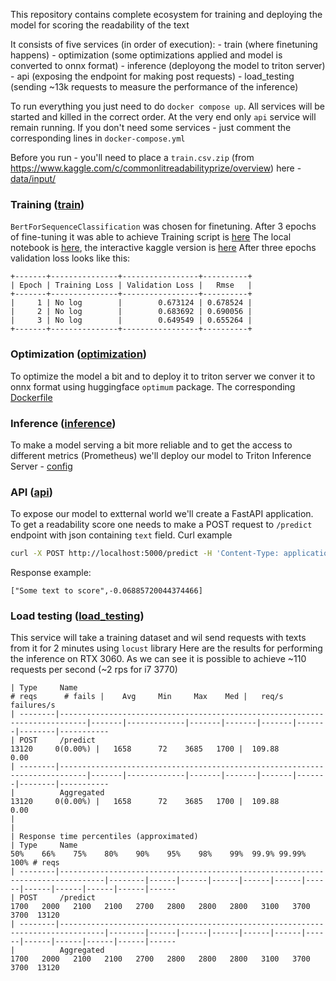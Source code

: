 This repository contains complete ecosystem for training and deploying the model for scoring the readability of the text

It consists of five services (in order of execution): 
    - train (where finetuning happens)
    - optimization (some optimizations applied and model is converted to onnx format)
    - inference (deployong the model to triton server)
    - api (exposing the endpoint for making post requests)
    - load_testing  (sending ~13k requests to measure the performance of the inference)

To run everything you just need to do `docker compose up`. All services will be started and killed in the correct order. At the very end only `api` service will remain running. If you don't need some services - just comment the corresponding lines in `docker-compose.yml`

Before you run - you'll need to place a `train.csv.zip` (from https://www.kaggle.com/c/commonlitreadabilityprize/overview) here - [data/input/](data/input/)

### Training ([train](services/train/))
`BertForSequenceClassification` was chosen for finetuning. After 3 epochs of fine-tuning it was able to achieve
Training script is [here](services/train/src/main.py)
The local notebook is [here](services/train/notebooks/train.ipynb), the interactive kaggle version is [here](https://www.kaggle.com/natenten/readability-scoring)
After three epochs validation loss looks like this:
```
+-------+---------------+-----------------+----------+
| Epoch | Training Loss | Validation Loss |   Rmse   |
+-------+---------------+-----------------+----------+
|     1 | No log        |        0.673124 | 0.678524 |
|     2 | No log        |        0.683692 | 0.690056 |
|     3 | No log        |        0.649549 | 0.655264 |
+-------+---------------+-----------------+----------+
```

### Optimization ([optimization](services/optimization/))
To optimize the model a bit and to deploy it to triton server we conver it to onnx format using huggingface `optimum` package. The corresponding [Dockerfile](services/optimization/Dockerfile)

### Inference ([inference](services/inference/))
To make a model serving a bit more reliable and to get the access to different metrics (Prometheus) we'll deploy our model to Triton Inference Server - [config](services/inference/model/config.pbtxt)

### API ([api](services/api/))
To expose our model to extternal world we'll create a FastAPI application. To get a readability score one needs to make a POST request to `/predict` endpoint with json containing `text` field.
Curl example
```bash
curl -X POST http://localhost:5000/predict -H 'Content-Type: application/json' -d '{"text":"Some text to score"}'
```
Response example:
```
["Some text to score",-0.06885720044374466]
```

### Load testing ([load_testing](services/load_testing/))
This service will take a training dataset and wil send requests with texts from it for 2 minutes using `locust` library
Here are the results for performing the inference on RTX 3060. As we can see it is possible to achieve ~110 requests per second (~2 rps for i7 3770)
```
| Type     Name                                                                          # reqs      # fails |    Avg     Min     Max    Med |   req/s  failures/s
| --------|----------------------------------------------------------------------------|-------|-------------|-------|-------|-------|-------|--------|-----------
| POST     /predict                                                                       13120     0(0.00%) |   1658      72    3685   1700 |  109.88        0.00
| --------|----------------------------------------------------------------------------|-------|-------------|-------|-------|-------|-------|--------|-----------
|          Aggregated                                                                     13120     0(0.00%) |   1658      72    3685   1700 |  109.88        0.00
|
|
| Response time percentiles (approximated)
| Type     Name                                                                                  50%    66%    75%    80%    90%    95%    98%    99%  99.9% 99.99%   100% # reqs
| --------|--------------------------------------------------------------------------------|--------|------|------|------|------|------|------|------|------|------|------|------
| POST     /predict                                                                             1700   2000   2100   2100   2700   2800   2800   2800   3100   3700   3700  13120
| --------|--------------------------------------------------------------------------------|--------|------|------|------|------|------|------|------|------|------|------|------
|          Aggregated                                                                           1700   2000   2100   2100   2700   2800   2800   2800   3100   3700   3700  13120
```

